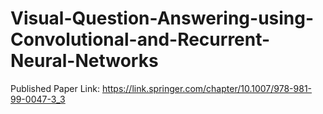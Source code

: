 # Visual-Question-Answering-using-Convolutional-and-Recurrent-Neural-Networks
Published Paper Link: https://link.springer.com/chapter/10.1007/978-981-99-0047-3_3
